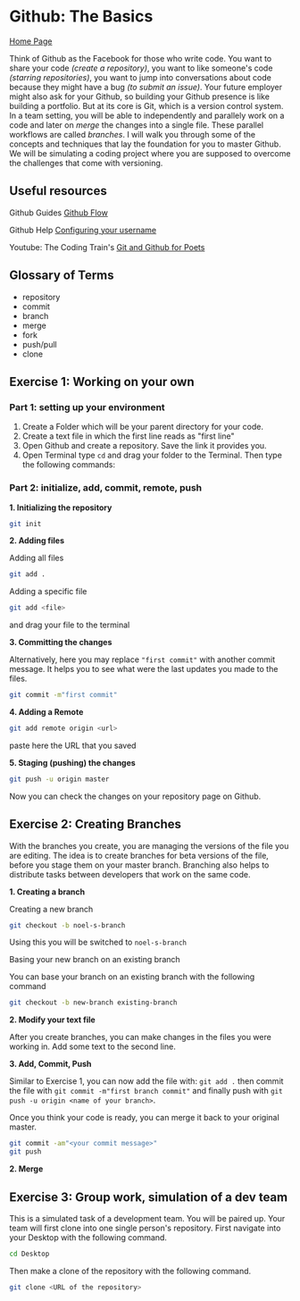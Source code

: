 # Github: The Basics

[Home Page](https://noelkonagai.github.io/Workshops/)

Think of Github as the Facebook for those who write code. You want to share your code _(create a repository)_, you want to like someone's code _(starring repositories)_, you want to jump into conversations about code because they might have a bug _(to submit an issue)_. Your future employer might also ask for your Github, so building your Github presence is like building a portfolio. But at its core is Git, which is a version control system. In a team setting, you will be able to independently and parallely work on a code and later on _merge_ the changes into a single file. These parallel workflows are called _branches_. I will walk you through some of the concepts and techniques that lay the foundation for you to master Github. We will be simulating a coding project where you are supposed to overcome the challenges that come with versioning.

## Useful resources

Github Guides [Github Flow](https://guides.github.com/introduction/flow/)

Github Help [Configuring your username](https://help.github.com/articles/setting-your-username-in-git/)

Youtube: The Coding Train's [Git and Github for Poets](https://www.youtube.com/watch?v=BCQHnlnPusY&list=PLRqwX-V7Uu6ZF9C0YMKuns9sLDzK6zoiV)

## Glossary of Terms
- repository
- commit
- branch
- merge
- fork
- push/pull
- clone

## Exercise 1: Working on your own

### Part 1: setting up your environment
1. Create a Folder which will be your parent directory for your code.
2. Create a text file in which the first line reads as "first line"
3. Open Github and create a repository. Save the link it provides you.
4. Open Terminal type ```cd``` and drag your folder to the Terminal. Then type the following commands:

### Part 2: initialize, add, commit, remote, push
**1. Initializing the repository**

```bash
git init
```

**2. Adding files**

Adding all files
```bash
git add .
```

Adding a specific file
```bash
git add <file>
```
and drag your file to the terminal

**3. Committing the changes**

Alternatively, here you may replace ```"first commit"``` with another commit message. It helps you to see what were the last updates you made to the files.

```bash
git commit -m"first commit"
```

**4. Adding a Remote**

```bash
git add remote origin <url>
``` 

paste here the URL that you saved

**5. Staging (pushing) the changes**

```bash
git push -u origin master
```

Now you can check the changes on your repository page on Github.

## Exercise 2: Creating Branches

With the branches you create, you are managing the versions of the file you are editing. The idea is to create branches for beta versions of the file, before you stage them on your master branch. Branching also helps to distribute tasks between developers that work on the same code.

**1. Creating a branch**

Creating a new branch
```bash
git checkout -b noel-s-branch
```
Using this you will be switched to ```noel-s-branch```

Basing your new branch on an existing branch

You can base your branch on an existing branch with the following command

```bash
git checkout -b new-branch existing-branch
```

**2. Modify your text file**

After you create branches, you can make changes in the files you were working in. Add some text to the second line.

**3. Add, Commit, Push**

Similar to Exercise 1, you can now add the file with: ```git add .``` then commit the file with ```git commit -m"first branch commit"``` and finally push with ```git push -u origin <name of your branch>```.

Once you think your code is ready, you can merge it back to your original master.

```bash
git commit -am"<your commit message>"
git push
```

**2. Merge**


## Exercise 3: Group work, simulation of a dev team

This is a simulated task of a development team. You will be paired up. Your team will first clone into one single person's repository. First navigate into your Desktop with the following command.

```bash
cd Desktop
```

Then make a clone of the repository with the following command.

```bash
git clone <URL of the repository>
```

